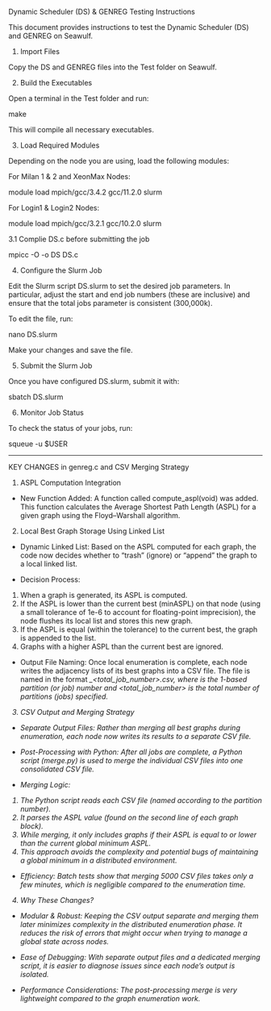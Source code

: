 Dynamic Scheduler (DS) & GENREG Testing Instructions

This document provides instructions to test the Dynamic Scheduler (DS) and GENREG on Seawulf.

1. Import Files

Copy the DS and GENREG files into the Test folder on Seawulf.

2. Build the Executables

Open a terminal in the Test folder and run:

make

This will compile all necessary executables.

3. Load Required Modules

Depending on the node you are using, load the following modules:

For Milan 1 & 2 and XeonMax Nodes:

module load mpich/gcc/3.4.2 gcc/11.2.0 slurm

For Login1 & Login2 Nodes:

module load mpich/gcc/3.2.1 gcc/10.2.0 slurm

3.1 Complie DS.c before submitting the job

mpicc -O -o DS DS.c

4. Configure the Slurm Job

Edit the Slurm script DS.slurm to set the desired job parameters. In particular, adjust the start and end job numbers (these are inclusive) and ensure that the total jobs parameter is consistent (300,000k).

To edit the file, run:

nano DS.slurm

Make your changes and save the file.

5. Submit the Slurm Job

Once you have configured DS.slurm, submit it with:

sbatch DS.slurm

6. Monitor Job Status

To check the status of your jobs, run:

squeue -u $USER

_____________________________________________________________________________________________________________________________

KEY CHANGES in genreg.c and CSV Merging Strategy

1. ASPL Computation Integration
   
- New Function Added:
A function called compute_aspl(void) was added. This function calculates the Average Shortest Path Length (ASPL) for a given graph using the Floyd–Warshall algorithm.

2. Local Best Graph Storage Using Linked List
   
- Dynamic Linked List:
Based on the ASPL computed for each graph, the code now decides whether to “trash” (ignore) or “append” the graph to a local linked list.

- Decision Process:
1) When a graph is generated, its ASPL is computed.
2) If the ASPL is lower than the current best (minASPL) on that node (using a small tolerance of 1e-6 to account for floating-point imprecision), the node flushes its local list and stores this new graph.
3) If the ASPL is equal (within the tolerance) to the current best, the graph is appended to the list.
4) Graphs with a higher ASPL than the current best are ignored.

- Output File Naming:
Once local enumeration is complete, each node writes the adjacency lists of its best graphs into a CSV file. The file is named in the format <i>_<total_job_number>.csv, where <i> is the 1-based partition (or job) number and <total_job_number> is the total number of partitions (jobs) specified.

3. CSV Output and Merging Strategy
   
- Separate Output Files:
Rather than merging all best graphs during enumeration, each node now writes its results to a separate CSV file.

- Post-Processing with Python:
After all jobs are complete, a Python script (merge.py) is used to merge the individual CSV files into one consolidated CSV file.

- Merging Logic:
1) The Python script reads each CSV file (named according to the partition number).
2) It parses the ASPL value (found on the second line of each graph block).
3) While merging, it only includes graphs if their ASPL is equal to or lower than the current global minimum ASPL.
4) This approach avoids the complexity and potential bugs of maintaining a global minimum in a distributed environment.

- Efficiency:
Batch tests show that merging 5000 CSV files takes only a few minutes, which is negligible compared to the enumeration time.

4. Why These Changes?

- Modular & Robust:
Keeping the CSV output separate and merging them later minimizes complexity in the distributed enumeration phase. It reduces the risk of errors that might occur when trying to manage a global state across nodes.

- Ease of Debugging:
With separate output files and a dedicated merging script, it is easier to diagnose issues since each node’s output is isolated.

- Performance Considerations:
The post-processing merge is very lightweight compared to the graph enumeration work.